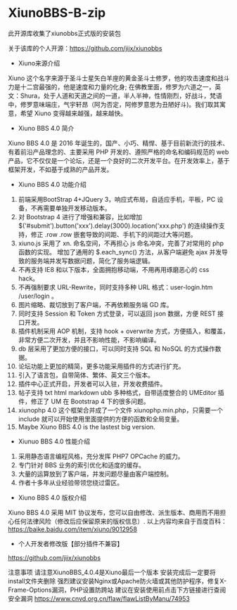 # XiunoBBS-B-zip

此开源库收集了xiunobbs正式版的安装包

关于该库的个人开源：https://github.com/jiix/xiunobbs

- Xiuno来源介绍

Xiuno 这个名字来源于圣斗士星矢白羊座的黄金圣斗士修罗，他的攻击速度和战斗力是十二宫最强的，他是速度和力量的化身; 在佛教里面，修罗为六道之一，英文：Shura，处于人道和天道之间的一道，半人半神，性情刚烈，好战斗，梵语中，修罗意味端庄，气宇轩昂（阿为否定，阿修罗意思为丑陋好斗)。我们取其寓意，希望 Xiuno 变得越来越强，越来越快。

- Xiuno BBS 4.0 简介

Xiuno BBS 4.0 是 2016 年诞生的，国产、小巧、精悍、基于目前新流行的技术、有着前沿产品理念的、主要采用 PHP 开发的、遵照严格的命名和编码规范的 web 产品，它不仅仅是一个论坛，还是一个良好的二次开发平台。在开发效率上，基于框架开发，不如基于成熟的产品开发。

- Xiuno BBS 4.0 功能介绍

1. 前端采用BootStrap 4+JQuery 3，响应式布局，自适应手机，平板，PC 设备，不再需要单独开发移动版本。
2. 对 Bootstrap 4 进行了增强和兼容，比如增加 $('#submit').button('xxx').delay(3000).location('xxx.php') 的连续操作支持，修正 .row .row 嵌套导致的间距、手机下的间距过大等问题。
3. xiuno.js 采用了 xn. 命名空间，不再担心 js 命名冲突，完善了对常用的 php 函数的实现。
增加了通用的 $.each_sync() 方法，从客户端避免 ajax 并发导致的服务端并发写数据问题，简化了服务端逻辑。
4. 不再支持 IE8 和以下版本，全面拥抱移动端，不用再用琢磨恶心的 css hack。
5. 不再强制要求 URL-Rewrite，同时支持多种 URL 格式：user-login.htm /user/login 。
6. 图片缩略、裁切放到了客户端，不再依赖服务端 GD 库。
7. 同时支持 Session 和 Token 方式登录，可以返回 json 数据，方便 REST 接口开发。
8. 插件机制采用 AOP 机制，支持 hook + overwrite 方式，方便插入，和覆盖，非常方便二次开发，并且不影响性能，不影响编译。
9. db 层采用了更加方便的接口，可以同时支持 SQL 和 NoSQL 的方式操作数据。
10. 论坛功能上更加的精简，更多功能采用插件的方式进行扩充。
11. 引入了语言包，自带简体、繁体、英文三个版本。
12. 插件中心正式开启，开发者可以入驻，开发收费插件。
13. 帖子支持 txt html markdown ubb 多种格式，自带适度整合的 UMEditor 插件，修正了 UM 在 Bootstrap 4 下的很多问题。
14. xiunophp 4.0 这个框架合并成了一个文件 xiunophp.min.php，只需要一个 include 就可以开始使用里面提供的方便的函数和全局变量。
15. Maybe Xiuno BBS 4.0 is the lastest big version.

- Xiunuo BBS 4.0 性能介绍

1. 采用静态语言编程风格，充分发挥 PHP7 OPCache 的威力。
2. 专门针对 BBS 业务的索引优化和适度的缓存。
3. 大量的运算放到了客户端，并发问题尽量由客户端控制。
4. 作者十多年从业经验带领您绕过雷区。

- Xiuno BBS 4.0 版权介绍

Xiuno BBS 4.0 采用 MIT 协议发布，您可以自由修改、派生版本、商用而不用担心任何法律风险（修改后应保留原来的版权信息）.
以上内容均来自于百度百科：https://baike.baidu.com/item/xiuno/9012958

- 个人开发者修改版【部分插件不兼容】

https://github.com/jiix/xiunobbs

注意事项
请注意XiunoBBS_4.0.4是Xiuno最后一个版本
安装完成后一定要将install文件夹删除
强烈建议安装Nginx或Apache防火墙或其他防护程序，修复X-Frame-Options漏洞，PHP设置防跨站
建议在安装使用前点击下方链接进行查阅安全漏洞
https://www.cnvd.org.cn/flaw/flawListByManu/74953
